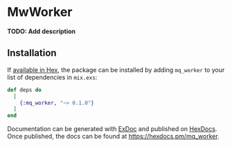 # MwWorker

**TODO: Add description**

## Installation

If [available in Hex](https://hex.pm/docs/publish), the package can be installed
by adding `mq_worker` to your list of dependencies in `mix.exs`:

```elixir
def deps do
  [
    {:mq_worker, "~> 0.1.0"}
  ]
end
```

Documentation can be generated with [ExDoc](https://github.com/elixir-lang/ex_doc)
and published on [HexDocs](https://hexdocs.pm). Once published, the docs can
be found at <https://hexdocs.pm/mq_worker>.


